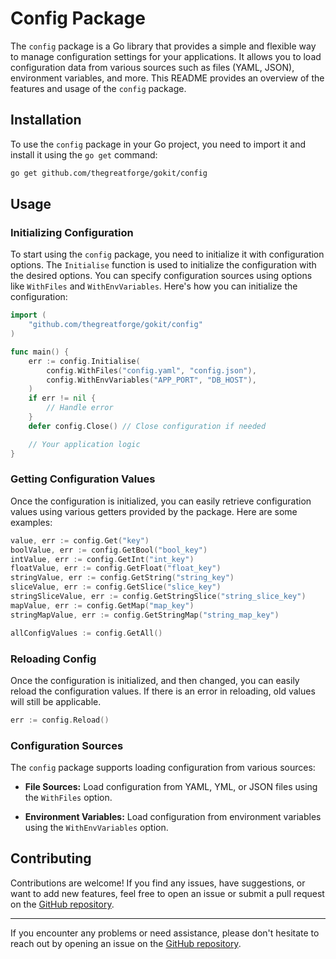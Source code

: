 # Config Package

The `config` package is a Go library that provides a simple and flexible way to manage configuration settings for your applications. It allows you to load configuration data from various sources such as files (YAML, JSON), environment variables, and more. This README provides an overview of the features and usage of the `config` package.

## Installation

To use the `config` package in your Go project, you need to import it and install it using the `go get` command:

```bash
go get github.com/thegreatforge/gokit/config
```

## Usage

### Initializing Configuration

To start using the `config` package, you need to initialize it with configuration options. The `Initialise` function is used to initialize the configuration with the desired options. You can specify configuration sources using options like `WithFiles` and `WithEnvVariables`. Here's how you can initialize the configuration:

```go
import (
	"github.com/thegreatforge/gokit/config"
)

func main() {
	err := config.Initialise(
		config.WithFiles("config.yaml", "config.json"),
		config.WithEnvVariables("APP_PORT", "DB_HOST"),
	)
	if err != nil {
		// Handle error
	}
	defer config.Close() // Close configuration if needed

	// Your application logic
}
```

### Getting Configuration Values

Once the configuration is initialized, you can easily retrieve configuration values using various getters provided by the package. Here are some examples:

```go
value, err := config.Get("key")
boolValue, err := config.GetBool("bool_key")
intValue, err := config.GetInt("int_key")
floatValue, err := config.GetFloat("float_key")
stringValue, err := config.GetString("string_key")
sliceValue, err := config.GetSlice("slice_key")
stringSliceValue, err := config.GetStringSlice("string_slice_key")
mapValue, err := config.GetMap("map_key")
stringMapValue, err := config.GetStringMap("string_map_key")

allConfigValues := config.GetAll()
```

### Reloading Config

Once the configuration is initialized, and then changed, you can easily reload the configuration values.
If there is an error in reloading, old values will still be applicable.

```go
err := config.Reload()
```

### Configuration Sources

The `config` package supports loading configuration from various sources:

- **File Sources:** Load configuration from YAML, YML, or JSON files using the `WithFiles` option.

- **Environment Variables:** Load configuration from environment variables using the `WithEnvVariables` option.

## Contributing

Contributions are welcome! If you find any issues, have suggestions, or want to add new features, feel free to open an issue or submit a pull request on the [GitHub repository](https://github.com/thegreatforge/gokit).

---

If you encounter any problems or need assistance, please don't hesitate to reach out by opening an issue on the [GitHub repository](https://github.com/thegreatforge/gokit).
